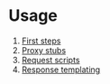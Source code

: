 # Usage

1. [First steps](first-steps.md)
1. [Proxy stubs](proxy-stubs.md)
1. [Request scripts](request-scripts.md)
1. [Response templating](response-templating.md)
